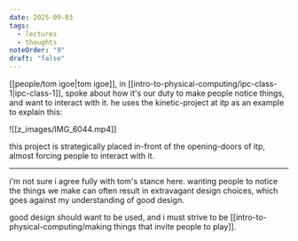 ```yaml
---
date: 2025-09-03
tags:
  - lectures
  - thoughts
noteOrder: "9"
draft: "false"
---
```

[[people/tom igoe|tom igoe]], in [[intro-to-physical-computing/ipc-class-1|ipc-class-1]], spoke about how it's our duty to make people notice things, and want to interact with it. he uses the kinetic-project at itp as an example to explain this: 

![[z_images/IMG_6044.mp4]]

this project is strategically placed in-front of the opening-doors of itp, almost forcing people to interact with it. 

---

i'm not sure i agree fully with tom's stance here. wanting people to notice the things we make can often result in extravagant design choices, which goes against my understanding of good design. 

good design should want to be used, and i must strive to be [[intro-to-physical-computing/making things that invite people to play]]. 